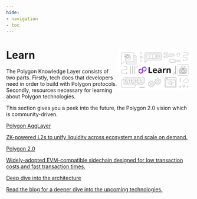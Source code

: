 ```yaml
---
hide:
- navigation
- toc
---
```


<style>
   .git-revision-date-localized-plugin, .md-source-file, .md-content__button.md-icon {
        display: none;
   }
  [data-md-color-scheme="default"] {
      .md-main, .md-sidebar__scrollwrap {
            background-color: #E8E8E8 !important;
      }
   }
  [data-md-color-scheme="slate"] {
      .md-main, .md-sidebar__scrollwrap {
            background-color: #181818 !important;
      }
   }
</style>

<div class="section-wrapper product-section-head">
      <div class="hero-image"><img src="../img/learn/learn.svg" loading="lazy" class="hero-image" style="width: 40%; float: right;"></div>
   <div class="hero-left">
      <h1 class="hero-heading">Learn</h1>
      <p class="hero-subtext">The Polygon Knowledge Layer consists of two parts. Firstly, tech docs that developers need in order to build with Polygon protocols. Secondly, resources necessary for learning about Polygon technologies.</p>
<p class="hero-subtext">This section gives you a peek into the future, the Polygon 2.0 vision which is community-driven.
 </p>
   </div>
</div>
<div class="grid-container">
   <div class="grid-item">
      <a href="./agglayer">
         <div class="product-list-item-header">
            <div class="feature-card-heading">Polygon AggLayer</div>
         </div>
         <p class="feature-paragraph">ZK-powered L2s to unify liquidity across ecosystem and scale on demand.</p>
      </a>
   </div>
    <div class="grid-item">
      <a href="./polygon-protocols">
         <div class="product-list-item-header">
            <div class="feature-card-heading">Polygon 2.0</div>
         </div>
         <p class="feature-paragraph">Widely-adopted EVM-compatible sidechain designed for low transaction costs and fast transaction times.</p>
      </a>
   </div>
         <div class="grid-item">
      <a href="./deep-dive-arch">
         <div class="product-list-item-header">
            <div class="feature-card-heading">Deep dive into the architecture</div>
         </div>
         <p class="feature-paragraph">Read the blog for a deeper dive into the upcoming technologies.</p>
      </a>
   </div>
</div>
</div>